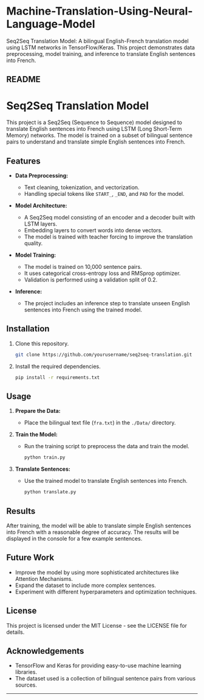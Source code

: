 # Machine-Translation-Using-Neural-Language-Model
Seq2Seq Translation Model: A bilingual English-French translation model using LSTM networks in TensorFlow/Keras. This project demonstrates data preprocessing, model training, and inference to translate English sentences into French.


## README

# Seq2Seq Translation Model

This project is a Seq2Seq (Sequence to Sequence) model designed to translate English sentences into French using LSTM (Long Short-Term Memory) networks. The model is trained on a subset of bilingual sentence pairs to understand and translate simple English sentences into French.

## Features

- **Data Preprocessing:** 
  - Text cleaning, tokenization, and vectorization.
  - Handling special tokens like `START_`, `_END`, and `PAD` for the model.

- **Model Architecture:**
  - A Seq2Seq model consisting of an encoder and a decoder built with LSTM layers.
  - Embedding layers to convert words into dense vectors.
  - The model is trained with teacher forcing to improve the translation quality.

- **Model Training:**
  - The model is trained on 10,000 sentence pairs.
  - It uses categorical cross-entropy loss and RMSprop optimizer.
  - Validation is performed using a validation split of 0.2.

- **Inference:**
  - The project includes an inference step to translate unseen English sentences into French using the trained model.

## Installation

1. Clone this repository.
    ```bash
    git clone https://github.com/yourusername/seq2seq-translation.git
    ```
2. Install the required dependencies.
    ```bash
    pip install -r requirements.txt
    ```

## Usage

1. **Prepare the Data:**
   - Place the bilingual text file (`fra.txt`) in the `./Data/` directory.

2. **Train the Model:**
   - Run the training script to preprocess the data and train the model.
     ```bash
     python train.py
     ```

3. **Translate Sentences:**
   - Use the trained model to translate English sentences into French.
     ```bash
     python translate.py
     ```


## Results

After training, the model will be able to translate simple English sentences into French with a reasonable degree of accuracy. The results will be displayed in the console for a few example sentences.

## Future Work

- Improve the model by using more sophisticated architectures like Attention Mechanisms.
- Expand the dataset to include more complex sentences.
- Experiment with different hyperparameters and optimization techniques.

## License

This project is licensed under the MIT License - see the LICENSE file for details.

## Acknowledgements

- TensorFlow and Keras for providing easy-to-use machine learning libraries.
- The dataset used is a collection of bilingual sentence pairs from various sources.

---

